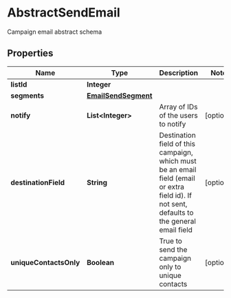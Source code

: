 

# AbstractSendEmail

Campaign email abstract schema
## Properties

Name | Type | Description | Notes
------------ | ------------- | ------------- | -------------
**listId** | **Integer** |  | 
**segments** | [**EmailSendSegment**](EmailSendSegment.md) |  | 
**notify** | **List&lt;Integer&gt;** | Array of IDs of the users to notify |  [optional]
**destinationField** | **String** | Destination field of this campaign, which must be an email field (email or extra field id).                         If not sent, defaults to the general email field |  [optional]
**uniqueContactsOnly** | **Boolean** | True to send the campaign only to unique contacts |  [optional]



